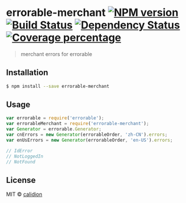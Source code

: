 # errorable-merchant [![NPM version][npm-image]][npm-url] [![Build Status][travis-image]][travis-url] [![Dependency Status][daviddm-image]][daviddm-url] [![Coverage percentage][coveralls-image]][coveralls-url]
> merchant errors for errorable

## Installation

```sh
$ npm install --save errorable-merchant
```

## Usage

```js
var errorable = require('errorable');
var errorableMerchant = require('errorable-merchant');
var Generator = errorable.Generator;
var cnErrors = new Generator(errorableOrder, 'zh-CN').errors;
var enUsErrors = new Generator(errorableOrder, 'en-US').errors;

// IdError
// NotLoggedIn
// NotFound
```
## License

MIT © [calidion](calidion.github.io)


[npm-image]: https://badge.fury.io/js/errorable-merchant.svg
[npm-url]: https://npmjs.org/package/errorable-merchant
[travis-image]: https://travis-ci.org/Errorable/merchant.svg?branch=master
[travis-url]: https://travis-ci.org/Errorable/merchant
[daviddm-image]: https://david-dm.org/Errorable/merchant.svg?theme=shields.io
[daviddm-url]: https://david-dm.org/Errorable/merchant
[coveralls-image]: https://coveralls.io/repos/Errorable/merchant/badge.svg
[coveralls-url]: https://coveralls.io/r/Errorable/merchant
